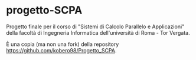 # progetto-SCPA
Progetto finale per il corso di "Sistemi di Calcolo Parallelo e Applicazioni" della facoltà di Ingegneria Informatica dell'università di Roma - Tor Vergata.

È una copia (ma non una fork) della repository https://github.com/kobero98/Progetto_SCPA.
